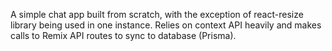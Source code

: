 A simple chat app built from scratch, with the exception of react-resize library being used in one instance. Relies on context API heavily and makes calls to Remix API routes to sync to database (Prisma).
